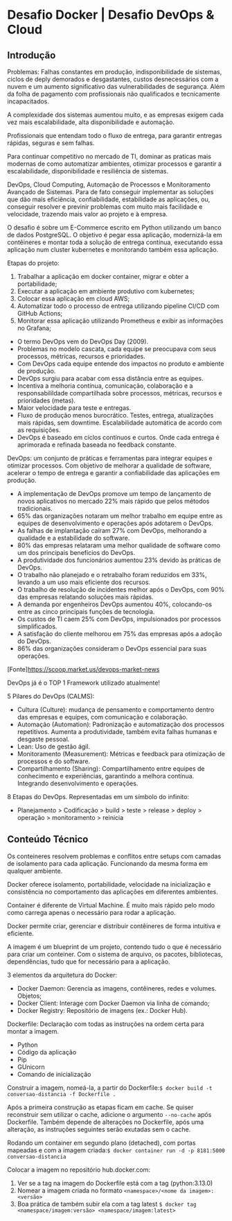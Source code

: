 # Desafio Docker | Desafio DevOps & Cloud

## Introdução

Problemas: Falhas constantes em produção, indisponibilidade de sistemas, ciclos de deply demorados e desgastantes, custos desnecessários com a nuvem e um aumento significativo das vulnerabilidades de segurança. Além da folha de pagamento com profissionais não qualificados e tecnicamente incapacitados.

A complexidade dos sistemas aumentou muito, e as empresas exigem cada vez mais escalabilidade, alta disponibilidade e automação.

Profissionais que entendam todo o fluxo de entrega, para garantir entregas rápidas, seguras e sem falhas.

Para continuar competitivo no mercado de TI, dominar as praticas mais modernas de como automatizar ambientes, otimizar processos e garantir a escalabilidade, disponibilidade e resiliência de sistemas.

DevOps, Cloud Computing, Automação de Processos e Monitoramento Avançado de Sistemas. Para de fato conseguir implementar as soluções que dão mais eficiẽncia, confiabilidade, estabilidade as aplicações, ou, conseguir resolver e previnir problemas com muito mais facilidade e velocidade, trazendo mais valor ao projeto e à empresa.

O desafio é sobre um E-Commerce escrito em Python utilizando um banco de dados PostgreSQL. O objetivo é pegar essa aplicação, modernizá-la em contêineres e montar toda a solução de entrega contínua, executando essa aplicação num cluster kubernetes e monitorando também essa aplicação.

Etapas do projeto:
1. Trabalhar a aplicação em docker container, migrar e obter a portabilidade;
2. Executar a aplicação em ambiente produtivo com kubernetes;
3. Colocar essa aplicação em cloud AWS;
4. Automatizar todo o processo de entrega utilizando pipeline CI/CD com GitHub Actions;
5. Monitorar essa aplicação utilizando Prometheus e exibir as informações no Grafana;

- O termo DevOps vem do DevOps Day (2009).
- Problemas no modelo cascata, cada equipe se preocupava com seus processos, métricas, recursos e prioridades.
- Com DevOps cada equipe entende dos impactos no produto e ambiente de produção.
- DevOps surgiu para acabar com essa distância entre as equipes.
- Incentiva a melhoria contínua, comunicação, colaboração e a responsabilildade compartilhada sobre processos, métricas, recursos e prioridades (metas).
- Maior velocidade para teste e entregas.
- Fluxo de produção menos burocrático. Testes, entrega, atualizações mais rápidas, sem downtime. Escalabilidade automática de acordo com as requisições.
- DevOps é baseado em cíclos contínuos e curtos. Onde cada entrega é aprimorada e refinada baseada no feedback constante.

DevOps: um conjunto de práticas e ferramentas para integrar equipes e otimizar processos. Com objetivo de melhorar a qualidade de software, acelerar o tempo de entrega e garantir a confiabilidade das aplicações em produção.

- A implementação de DevOps promove um tempo de lançamento de novos aplicativos no mercado 22% mais rápido que pelos métodos tradicionais.
- 65% das organizações notaram um melhor trabalho em equipe entre as equipes de desenvolvimento e operações após adotarem o DevOps.
- As falhas de implantação caíram 27% com DevOps, melhorando a qualidade e a estabilidade do software.
- 80% das empresas relataram uma melhor qualidade de software como um dos principais benefícios do DevOps.
- A produtividade dos funcionários aumentou 23% devido às práticas de DevOps.
- O trabalho não planejado e o retrabalho foram reduzidos em 33%, levando a um uso mais eficiente dos recursos.
- O trabalho de resolução de incidentes melhor após o DevOps, com 90% das empresas relatando soluções mais rápidas.
- A demanda por engenheiros DevOps aumentou 40%, colocando-os entre as cinco principais funções de tecnologia.
- Os custos de TI caem 25% com DevOps, impulsionados por processos simplificados.
- A satisfação do cliente melhorou em 75% das empresas após a adoção do DevOps.
- 86% das organizações consideram o DevOps essencial para suas operações.

[Fonte]<https://scoop.market.us/devops-market-news>

DevOps já é o TOP 1 Framework utilizado atualmente!

5 Pilares do DevOps (CALMS):
- Cultura (Culture): mudança de pensamento e comportamento dentro das empresas e equipes, com comunicação e colaboração.
- Automação (Automation): Padronização e automatização dos processos repetitivos. Aumenta a produtividade, também evita falhas humanas e desgaste pessoal.
- Lean: Uso de gestão ágil.
- Monitoramento (Measurement): Métricas e feedback para otimização de processos e do software.
- Compartilhamento (Sharing): Compartilhamento entre equipes de conhecimento e experiências, garantindo a melhora contínua. Integrando desenvolvimento e operações.

8 Etapas do DevOps. Representadas em um símbolo do infinito:

- Planejamento > Codificação > build > teste > release > deploy > operação > monitoramento > reinicia

## Conteúdo Técnico

Os conteineres resolvem problemas e conflitos entre setups com camadas de isolamento para cada aplicação. Funcionando da mesma forma em qualquer ambiente.

Docker oferece isolamento, portabilidade, velocidade na inicialização e consistência no comportamento das aplicações em diferentes ambientes.

Container é diferente de Virtual Machine. É muito mais rápido pelo modo como carrega apenas o necessário para rodar a aplicação.

Docker permite criar, gerenciar e distribuir contêineres de forma intuitiva e eficiente.

A imagem é um blueprint de um projeto, contendo tudo o que é necessário para criar um conteiner. Com o sistema de arquivo, os pacotes, bibliotecas, dependências, tudo que for necessário para a aplicação.

3 elementos da arquitetura do Docker:

- Docker Daemon: Gerencia as imagens, contêineres, redes e volumes. Objetos;
- Docker Client: Interage com Docker Daemon via linha de comando;
- Docker Registry: Repositório de imagens (ex.: Docker Hub).

Dockerfile: Declaração com todas as instruções na ordem certa para montar a imagem.
- Python
- Código da aplicação
- Pip
- GUnicorn
- Comando de inicialização

Construir a imagem, nomeá-la, a partir do Dockerfile:`$ docker build -t conversao-distancia -f Dockerfile .`

Após a primeira construção as etapas ficam em cache. Se quiser reconstruir sem utilizar o cache, adicione o argumento `--no-cache` após Dockerfile. Também depende de alterações no Dockerfile, após uma alteração, as instruções seguintes serão exutadas sem o cache.

Rodando um container em segundo plano (detached), com portas mapeadas e com a imagem criada:`$ docker container run -d -p 8181:5000 conversao-distancia`

Colocar a imagem no repositório hub.docker.com:
1. Ver se a tag na imagem do Dockerfile está com a tag (python:3.13.0)
2. Nomear a imagem criada no formato `<namespace>/<nome da imagem>:<versão>`
3. Boa prática de também subir ela com a tag latest `$ docker tag <namespace/imagem:versão> <namespace/imagem:latest>`

